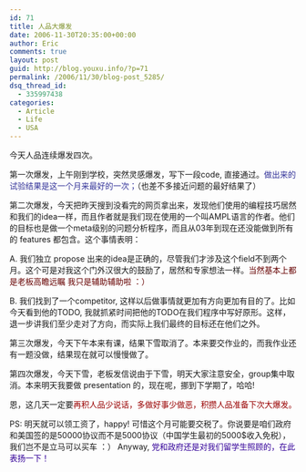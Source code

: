 ```yaml
---
id: 71
title: 人品大爆发
date: 2006-11-30T20:35:00+00:00
author: Eric
comments: true
layout: post
guid: http://blog.youxu.info/?p=71
permalink: /2006/11/30/blog-post_5285/
dsq_thread_id:
  - 335997438
categories:
  - Article
  - Life
  - USA
---
```

今天人品连续爆发四次。
  
第一次爆发，上午刚到学校，突然灵感爆发，写下一段code, 直接通过。<span style="color: #333399">做出来的试验结果是这一个月来最好的一次；</span>（也差不多接近问题的最好结果了）

第二次爆发，今天把昨天搜到没看完的网页拿出来，发现他们使用的编程技巧居然和我们的idea一样，而且作者就是我们现在使用的一个叫AMPL语言的作者。他们的目标也是做一个meta级别的问题分析程序，而且从03年到现在还没能做到所有的 features 都包含。这个事情表明：
  
A. 我们独立 propose 出来的idea是正确的，尽管我们才涉及这个field不到两个月。这个可是对我这个门外汉很大的鼓励了，居然和专家想法一样。<span style="color: #660000">当然基本上都是老板高瞻远瞩 我只是辅助辅助啦 ：）</span>
  
B. 我们找到了一个competitor, 这样以后做事情就更加有方向更加有目的了。比如今天看到他的TODO, 我就抓紧时间把他的TODO在我们程序中写好原形。这样，退一步讲我们至少走对了方向，而实际上我们最终的目标还在他们之外。

第三次爆发，今天下午本来有课，结果下雪取消了。本来要交作业的，而我作业还有一题没做，结果现在就可以慢慢做了。

第四次爆发，今天下雪，老板发信说由于下雪，明天大家注意安全，group集中取消。本来明天我要做 presentation 的，现在呢，挪到下学期了，哈哈!

恩，这几天一定要<span style="color: #990000">再积人品少说话，多做好事少做恶，积攒人品准备下次大爆发。 </span>

PS: 明天就可以领工资了，happy! 可惜这个月可能要交税了。你说要是咱们政府和美国签的是50000协议而不是5000协议（中国学生最初的5000$收入免税），我们岂不是立马可以买车 ：） Anyway, <span style="color: #330099">党和政府还是对我们留学生照顾的，在此表扬一下！</span>